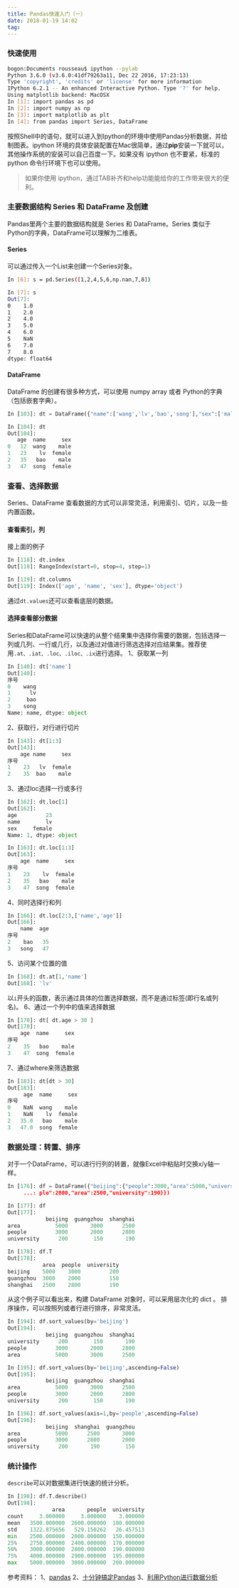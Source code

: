```yaml
---
title: Pandas快速入门（一）
date: 2018-01-19 14:02
tag: 
---
```



### 快速使用
```bash
bogon:Documents rousseau$ ipython --pylab
Python 3.6.0 (v3.6.0:41df79263a11, Dec 22 2016, 17:23:13) 
Type 'copyright', 'credits' or 'license' for more information
IPython 6.2.1 -- An enhanced Interactive Python. Type '?' for help.
Using matplotlib backend: MacOSX
In [1]: import pandas as pd
In [2]: import numpy as np
In [3]: import matplotlib as plt
In [4]: from pandas import Series, DataFrame
```
按照Shell中的语句，就可以进入到Ipython的环境中使用Pandas分析数据，并绘制图表。ipython 环境的具体安装配置在Mac很简单，通过**pip**安装一下就可以，其他操作系统的安装可以自己百度一下。如果没有 ipython 也不要紧，标准的 python 命令行环境下也可以使用。
> 如果你使用 ipython，通过TAB补齐和help功能能给你的工作带来很大的便利。


### 主要数据结构 Series 和 DataFrame 及创建
Pandas里两个主要的数据结构就是 Series 和 DataFrame。Series 类似于Python的字典，DataFrame可以理解为二维表。

#### Series
可以通过传入一个List来创建一个Series对象。
```bash
In [6]: s = pd.Series([1,2,4,5,6,np.nan,7,8])

In [7]: s
Out[7]: 
0    1.0
1    2.0
2    4.0
3    5.0
4    6.0
5    NaN
6    7.0
7    8.0
dtype: float64
```

#### DataFrame
DataFrame 的创建有很多种方式，可以使用 numpy array 或者 Python的字典（包括嵌套字典）。
```python
In [103]: dt = DataFrame({"name":['wang','lv','bao','song'],"sex":['male','female','male','female'],"age":[12,23,35,47]})

In [104]: dt
Out[104]: 
   age  name     sex
0   12  wang    male
1   23    lv  female
2   35   bao    male
3   47  song  female
```

### 查看、选择数据
Series、DataFrame 查看数据的方式可以非常灵活，利用索引、切片，以及一些内置函数。

#### 查看索引，列
接上面的例子
```python
In [118]: dt.index
Out[118]: RangeIndex(start=0, stop=4, step=1)

In [119]: dt.columns
Out[119]: Index(['age', 'name', 'sex'], dtype='object')
```
通过```dt.values```还可以查看底层的数据。

#### 选择查看部分数据
Series和DataFrame可以快速的从整个结果集中选择你需要的数据，包括选择一列或几列、一行或几行，以及通过对值进行筛选选择对应结果集。推荐使用```.at、.iat、.loc、.iloc、.ix```进行选择。
1、获取某一列
```python
In [140]: dt['name']
Out[140]: 
序号
0    wang
1      lv
2     bao
3    song
Name: name, dtype: object
```
2、获取行，对行进行切片
```python
In [143]: dt[1:3]
Out[143]: 
    age name     sex
序号                  
1    23   lv  female
2    35  bao    male
```
3、通过loc选择一行或多行
```python
In [162]: dt.loc[1]
Out[162]: 
age         23
name        lv
sex     female
Name: 1, dtype: object

In [163]: dt.loc[1:3]
Out[163]: 
    age  name     sex
序号                   
1    23    lv  female
2    35   bao    male
3    47  song  female
```
4、同时选择行和列
```python
In [166]: dt.loc[2:3,['name','age']]
Out[166]: 
    name  age
序号           
2    bao   35
3   song   47
```
5、访问某个位置的值
```python
In [168]: dt.at[1,'name']
Out[168]: 'lv'
```
以```i```开头的函数，表示通过具体的位置选择数据，而不是通过标签(即行名或列名)。
6、通过一个列中的值来选择数据
```python
In [170]: dt[ dt.age > 30 ]
Out[170]: 
    age  name     sex
序号                   
2    35   bao    male
3    47  song  female
```
7、通过where来筛选数据
```python
In [183]: dt[dt > 30]
Out[183]: 
     age  name     sex
序号                    
0    NaN  wang    male
1    NaN    lv  female
2   35.0   bao    male
3   47.0  song  female
```

### 数据处理：转置、排序
对于一个DataFrame，可以进行行列的转置，就像Excel中粘贴时交换x/y轴一样。
```python
In [176]: df = DataFrame({"beijing":{"people":3000,"area":5000,"university":200},"guangzhou":{"people":2000,"area":3000,"university":150},"shanghai":{"peo
     ...: ple":2800,"area":2500,"university":190}})

In [177]: df
Out[177]: 
            beijing  guangzhou  shanghai
area           5000       3000      2500
people         3000       2000      2800
university      200        150       190

In [178]: df.T
Out[178]: 
           area  people  university
beijing    5000    3000         200
guangzhou  3000    2000         150
shanghai   2500    2800         190
```
从这个例子可以看出来，构建 DataFrame 对象时，可以采用层次化的 dict 。
排序操作，可以按照列或者行进行排序，非常灵活。
```python
In [194]: df.sort_values(by='beijing')
Out[194]: 
            beijing  guangzhou  shanghai
university      200        150       190
people         3000       2000      2800
area           5000       3000      2500

In [195]: df.sort_values(by='beijing',ascending=False)
Out[195]: 
            beijing  guangzhou  shanghai
area           5000       3000      2500
people         3000       2000      2800
university      200        150       190

In [196]: df.sort_values(axis=1,by='people',ascending=False)
Out[196]: 
            beijing  shanghai  guangzhou
area           5000      2500       3000
people         3000      2800       2000
university      200       190        150
```

### 统计操作
```describe```可以对数据集进行快速的统计分析。
```python
In [198]: df.T.describe()
Out[198]: 
              area       people  university
count     3.000000     3.000000    3.000000
mean   3500.000000  2600.000000  180.000000
std    1322.875656   529.150262   26.457513
min    2500.000000  2000.000000  150.000000
25%    2750.000000  2400.000000  170.000000
50%    3000.000000  2800.000000  190.000000
75%    4000.000000  2900.000000  195.000000
max    5000.000000  3000.000000  200.000000
```
参考资料：
1、[pandas](http://pandas.pydata.org)
2、[十分钟搞定Pandas](https://www.cnblogs.com/chaosimple/p/4153083.html)
3、[利用Python进行数据分析](利用Python进行数据分析)












